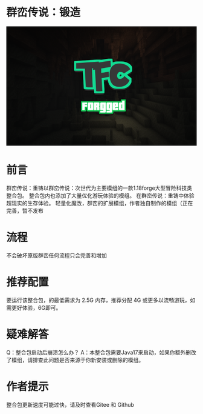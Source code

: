 # 群峦传说：锻造
![GitHub Logo](https://github.com/gzzzzzz-247/TFC-FG/blob/main/images/tfc_logo.png)

# 前言
群峦传说：重铸以群峦传说：次世代为主要模组的一款1.18forge大型冒险科技类整合包。
整合包内也添加了大量优化游玩体验的模组。
在群峦传说：重铸中体验超现实的生存体验。
轻量化魔改，群峦的扩展模组，作者独自制作的模组（正在完善，暂不发布

# 流程
不会破坏原版群峦任何流程只会完善和增加

# 推荐配置
要运行该整合包，的最低需求为 2.5G 内存，推荐分配 4G 或更多以流畅游玩，如需更好体验，6G即可。

# 疑难解答
Q：整合包启动后崩溃怎么办？
A：本整合包需要Java17来启动，如果你额外删改了模组，请排查此问题是否来源于你新安装或删除的模组。

# 作者提示
整合包更新速度可能过快，请及时查看Gitee 和 Github